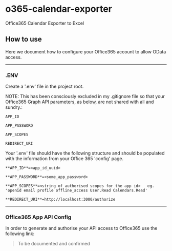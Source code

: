 # o365-calendar-exporter

Office365 Calendar Exporter to Excel

## How to use

Here we document how to configure your Office365 account to allow OData access.

---

### .ENV

Create a '.env' file in the project root.

  NOTE: This has been consciously excluded in my .gitignore file so that your Office365 Graph API parameters, as below, are not shared with all and sundry.:

    APP_ID

    APP_PASSWORD

    APP_SCOPES

    REDIRECT_URI

Your '.env' file should have the following structure and should be populated with the information from your Office 365 'config' page.

```.env
**APP_ID**=<app_id_uuid>

**APP_PASSWORD**=<some_app_password>

**APP_SCOPES**=<string of authorised scopes for the app id>   eg. 'openid email profile offline_access User.Read Calendars.Read'

**REDIRECT_URI**=http://localhost:3000/authorize
```

---

### Office365 App API Config

In order to generate and authorise your API access to Office365 use the following link:

> To be documented and confirmed
